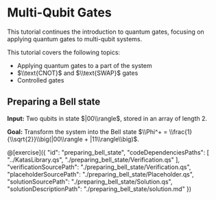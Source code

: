 # Multi-Qubit Gates

This tutorial continues the introduction to quantum gates, focusing on applying quantum gates to multi-qubit systems.

This tutorial covers the following topics:

- Applying quantum gates to a part of the system
- $\\text{CNOT}$ and $\\text{SWAP}$ gates
- Controlled gates

## Preparing a Bell state

**Input:** Two qubits in state $|00\\rangle$, stored in an array of length 2.

**Goal:** Transform the system into the Bell state $\\Phi^+ = \\frac{1}{\\sqrt{2}}\\big(|00\\rangle + |11\\rangle\\big)$.

@[exercise]({
    "id": "preparing_bell_state",
    "codeDependenciesPaths": [
        "../KatasLibrary.qs",
        "./preparing_bell_state/Verification.qs"
    ],
    "verificationSourcePath": "./preparing_bell_state/Verification.qs",
    "placeholderSourcePath": "./preparing_bell_state/Placeholder.qs",
    "solutionSourcePath": "./preparing_bell_state/Solution.qs",
    "solutionDescriptionPath": "./preparing_bell_state/solution.md"
})
